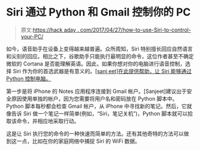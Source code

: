 # Siri 通过 Python 和 Gmail 控制你的 PC

> 原文:[https://hack aday . com/2017/04/27/how-to-use-Siri-to-control-your-PC/](https://hackaday.com/2017/04/27/how-to-use-siri-to-control-your-pc/)

如今，语音助手在设备上变得越来越普遍。众所周知，Siri 特别擅长回应自然语言和尖刻的回应。相比之下，谷歌助手只能执行最明显的命令，这位作者甚至不确定微软的 Cortana 是否能理解英语。因此，如果你想对你的电脑进行语音控制，选择 Siri 作为你的首选武器是有意义的。[[sanj eet]在此提供帮助，让 Siri 能够通过 Python 控制电脑。](https://thereallycoolstuff.wordpress.com/2017/02/26/using-siri-to-control-your-computer/)

第一步是将 iPhone 的 Notes 应用程序连接到 Gmail 帐户。[Sanjeet]建议出于安全原因使用单独的帐户，因为您需要将用户名和密码放在 Python 脚本中。Python 脚本每秒都会检查 Gmail 帐户，从 iPhone 中寻找新的笔记。然后，它就像告诉 Siri 做一个笔记一样简单(例如，“Siri，笔记关机”)，Python 脚本就可以拾取该命令，并相应地采取行动。

这是让 Siri 执行您的命令的一种快速而简单的方法。还有其他奇特的方法可以做到这一点，比如在你的家庭网络中捕捉 Siri 的 WiFi 数据。